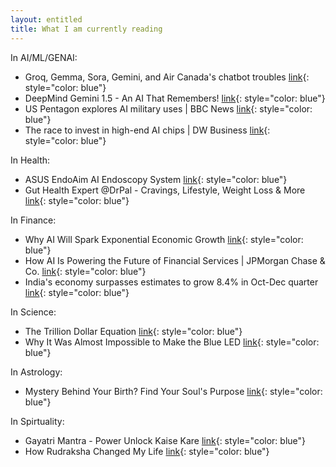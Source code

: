 ```yaml
---
layout: entitled
title: What I am currently reading 
---
```


In AI/ML/GENAI:
 - Groq, Gemma, Sora, Gemini, and Air Canada's chatbot troubles [link](https://www.youtube.com/watch?v=3nF8Z6HgSLQ){: style="color: blue"}
 - DeepMind Gemini 1.5 - An AI That Remembers! [link](https://www.youtube.com/watch?v=oJVwmxTOLd8){: style="color: blue"}
 - US Pentagon explores AI military uses | BBC News [link](https://www.youtube.com/watch?v=5cWqkUfF150){: style="color: blue"}
 - The race to invest in high-end AI chips | DW Business [link](https://www.youtube.com/watch?v=pJcUNxOF0X4){: style="color: blue"}

In Health:
 - ASUS EndoAim AI Endoscopy System [link](https://www.youtube.com/watch?v=cbaPwlNejB4){: style="color: blue"}
 - Gut Health Expert @DrPal - Cravings, Lifestyle, Weight Loss & More [link](https://www.youtube.com/watch?v=A9OUgk3H4AY){: style="color: blue"}

In Finance:
 - Why AI Will Spark Exponential Economic Growth [link](https://www.youtube.com/watch?v=rQEh7d-qa38){: style="color: blue"}
 - How AI Is Powering the Future of Financial Services | JPMorgan Chase & Co. [link](https://www.youtube.com/watch?v=KjvQqgMYQeI){: style="color: blue"}
 - India's economy surpasses estimates to grow 8.4% in Oct-Dec quarter [link](https://www.youtube.com/watch?v=3iqrTvExLqU){: style="color: blue"}

In Science:
 - The Trillion Dollar Equation [link](https://www.youtube.com/watch?v=A5w-dEgIU1M){: style="color: blue"}
 - Why It Was Almost Impossible to Make the Blue LED [link](https://www.youtube.com/watch?v=AF8d72mA41M){: style="color: blue"}

In Astrology:
 - Mystery Behind Your Birth? Find Your Soul's Purpose [link](https://www.youtube.com/watch?v=sbUOo-XbDs0){: style="color: blue"}

In Spirtuality:
 - Gayatri Mantra - Power Unlock Kaise Kare [link](https://www.youtube.com/watch?v=c0DwBlB83lk){: style="color: blue"}
 - How Rudraksha Changed My Life [link](https://www.youtube.com/watch?v=YbULuWVUt7k){: style="color: blue"}